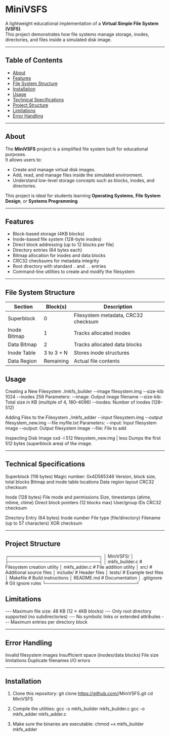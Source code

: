 # MiniVSFS

A lightweight educational implementation of a **Virtual Simple File System (VSFS)**.  
This project demonstrates how file systems manage storage, inodes, directories, and files inside a simulated disk image.

---

## Table of Contents
- [About](#about)
- [Features](#features)
- [File System Structure](#file-system-structure)
- [Installation](#installation)
- [Usage](#usage)
- [Technical Specifications](#technical-specifications)
- [Project Structure](#project-structure)
- [Limitations](#limitations)
- [Error Handling](#error-handling)
---

## About
The **MiniVSFS** project is a simplified file system built for educational purposes.  
It allows users to:
- Create and manage virtual disk images.
- Add, read, and manage files inside the simulated environment.
- Understand low-level storage concepts such as blocks, inodes, and directories.

This project is ideal for students learning **Operating Systems**, **File System Design**, or **Systems Programming**.

---

## Features
- Block-based storage (4KB blocks)
- Inode-based file system (128-byte inodes)
- Direct block addressing (up to 12 blocks per file)
- Directory entries (64 bytes each)
- Bitmap allocation for inodes and data blocks
- CRC32 checksums for metadata integrity
- Root directory with standard `.` and `..` entries
- Command-line utilities to create and modify the filesystem

---

## File System Structure

| Section        | Block(s)       | Description                        |
|----------------|---------------|------------------------------------|
| Superblock     | 0             | Filesystem metadata, CRC32 checksum|
| Inode Bitmap   | 1             | Tracks allocated inodes            |
| Data Bitmap    | 2             | Tracks allocated data blocks       |
| Inode Table    | 3 to 3 + N    | Stores inode structures            |
| Data Region    | Remaining     | Actual file contents               |


## Usage

Creating a New Filesystem
./mkfs_builder --image filesystem.img --size-kib 1024 --inodes 256
Parameters:
--image: Output image filename
--size-kib: Total size in KB (multiple of 4, 180–4096)
--inodes: Number of inodes (128–512)

Adding Files to the Filesystem
./mkfs_adder --input filesystem.img --output filesystem_new.img --file myfile.txt
Parameters:
--input: Input filesystem image
--output: Output filesystem image
--file: File to add

Inspecting Disk Image
xxd -l 512 filesystem_new.img | less
Dumps the first 512 bytes (superblock area) of the image.

---

## Technical Specifications

Superblock (116 bytes)
Magic number: 0x4D565346
Version, block size, total blocks
Bitmap and inode table locations
Data region layout
CRC32 checksum

Inode (128 bytes)
File mode and permissions
Size, timestamps (atime, mtime, ctime)
Direct block pointers (12 blocks max)
User/group IDs
CRC32 checksum

Directory Entry (64 bytes)
Inode number
File type (file/directory)
Filename (up to 57 characters)
XOR checksum

---

## Project Structure
┌─────────────────────────────┐
│ MiniVSFS/ │
├─────────────────────────────┤
│ mkfs_builder.c # Filesystem creation utility
│ mkfs_adder.c # File addition utility
│ src/ # Additional source files
│ include/ # Header files
│ tests/ # Example test files
│ Makefile # Build instructions
│ README.md # Documentation
│ .gitignore # Git ignore rules
└─────────────────────────────┘

## Limitations

--- Maximum file size: 48 KB (12 × 4KB blocks)
--- Only root directory supported (no subdirectories)
--- No symbolic links or extended attributes
--- Maximum entries per directory block

---

## Error Handling

Invalid filesystem images
Insufficient space (inodes/data blocks)
File size limitations
Duplicate filenames
I/O errors

---

## Installation

1. Clone this repository:
git clone https://github.com/<your-username>/MiniVSFS.git
cd MiniVSFS

2. Compile the utilities:
gcc -o mkfs_builder mkfs_builder.c
gcc -o mkfs_adder mkfs_adder.c

3. Make sure the binaries are executable:
chmod +x mkfs_builder mkfs_adder

